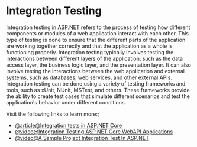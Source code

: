 # Integration Testing

Integration testing in ASP.NET refers to the process of testing how different components or modules of a web application interact with each other. This type of testing is done to ensure that the different parts of the application are working together correctly and that the application as a whole is functioning properly. Integration testing typically involves testing the interactions between different layers of the application, such as the data access layer, the business logic layer, and the presentation layer. It can also involve testing the interactions between the web application and external systems, such as databases, web services, and other external APIs. Integration testing can be done using a variety of testing frameworks and tools, such as xUnit, NUnit, MSTest, and others. These frameworks provide the ability to create test cases that simulate different scenarios and test the application's behavior under different conditions.

Visit the following links to learn more:;

- [@article@Integration tests in ASP.NET Core](https://learn.microsoft.com/en-us/aspnet/core/test/integration-tests?view=aspnetcore-7.0)
- [@video@Integration Testing ASP.NET Core WebAPI Applications](https://www.youtube.com/watch?v=xs8gNQjCXw0)
- [@video@A Sample Project Integration Test In ASP.NET](https://www.youtube.com/watch?v=ziSKkR2nvis)
